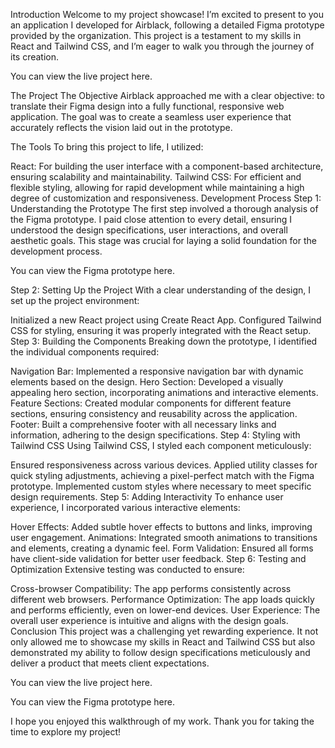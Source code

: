 
Introduction
Welcome to my project showcase! I’m excited to present to you an application I developed for Airblack, following a detailed Figma prototype provided by the organization. This project is a testament to my skills in React and Tailwind CSS, and I’m eager to walk you through the journey of its creation.

You can view the live project here.

The Project
The Objective
Airblack approached me with a clear objective: to translate their Figma design into a fully functional, responsive web application. The goal was to create a seamless user experience that accurately reflects the vision laid out in the prototype.

The Tools
To bring this project to life, I utilized:

React: For building the user interface with a component-based architecture, ensuring scalability and maintainability.
Tailwind CSS: For efficient and flexible styling, allowing for rapid development while maintaining a high degree of customization and responsiveness.
Development Process
Step 1: Understanding the Prototype
The first step involved a thorough analysis of the Figma prototype. I paid close attention to every detail, ensuring I understood the design specifications, user interactions, and overall aesthetic goals. This stage was crucial for laying a solid foundation for the development process.

You can view the Figma prototype here.

Step 2: Setting Up the Project
With a clear understanding of the design, I set up the project environment:

Initialized a new React project using Create React App.
Configured Tailwind CSS for styling, ensuring it was properly integrated with the React setup.
Step 3: Building the Components
Breaking down the prototype, I identified the individual components required:

Navigation Bar: Implemented a responsive navigation bar with dynamic elements based on the design.
Hero Section: Developed a visually appealing hero section, incorporating animations and interactive elements.
Feature Sections: Created modular components for different feature sections, ensuring consistency and reusability across the application.
Footer: Built a comprehensive footer with all necessary links and information, adhering to the design specifications.
Step 4: Styling with Tailwind CSS
Using Tailwind CSS, I styled each component meticulously:

Ensured responsiveness across various devices.
Applied utility classes for quick styling adjustments, achieving a pixel-perfect match with the Figma prototype.
Implemented custom styles where necessary to meet specific design requirements.
Step 5: Adding Interactivity
To enhance user experience, I incorporated various interactive elements:

Hover Effects: Added subtle hover effects to buttons and links, improving user engagement.
Animations: Integrated smooth animations to transitions and elements, creating a dynamic feel.
Form Validation: Ensured all forms have client-side validation for better user feedback.
Step 6: Testing and Optimization
Extensive testing was conducted to ensure:

Cross-browser Compatibility: The app performs consistently across different web browsers.
Performance Optimization: The app loads quickly and performs efficiently, even on lower-end devices.
User Experience: The overall user experience is intuitive and aligns with the design goals.
Conclusion
This project was a challenging yet rewarding experience. It not only allowed me to showcase my skills in React and Tailwind CSS but also demonstrated my ability to follow design specifications meticulously and deliver a product that meets client expectations.

You can view the live project here.

You can view the Figma prototype here.

I hope you enjoyed this walkthrough of my work. Thank you for taking the time to explore my project!
